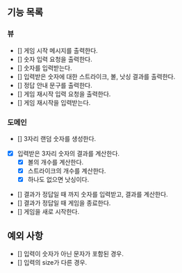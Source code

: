 ## 기능 목록
### 뷰
- [] 게임 시작 메시지를 출력한다.
- [] 숫자 입력 요청을 출력한다.
- [] 숫자를 입력받는다.
- [] 입력받은 숫자에 대한 스트라이크, 볼, 낫싱 결과를 출력한다.
- [] 정답 안내 문구를 출력한다.
- [] 게임 재시작 입력 요청을 출력한다.
- [] 게임 재시작을 입력받는다.
### 도메인
- [] 3자리 랜덤 숫자를 생성한다.
- [x] 입력받은 3자리 숫자의 결과를 계산한다.
  - [x] 볼의 개수를 계산한다.
  - [x] 스트라이크의 개수를 계산한다.
  - [x] 하나도 없으면 낫싱이다.
- [] 결과가 정답일 때 까지 숫자를 입력받고, 결과를 계산한다.
- [] 결과가 정답일 때 게임을 종료한다.
- [] 게임을 새로 시작한다.
## 예외 사항
- [] 입력이 숫자가 아닌 문자가 포함된 경우.
- [] 입력의 size가 다른 경우.